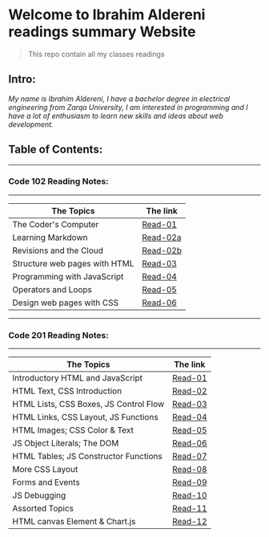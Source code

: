 # Welcome to Ibrahim Aldereni readings summary Website
> This repo contain all my classes readings

## **Intro:** 

*My name is Ibrahim Aldereni, I have a bachelor degree in electrical engineering from Zarqa University, I am interested in programming and I have a lot of enthusiasm to learn new skills and ideas about web development.*

## **Table of Contents:**
---
### Code 102 Reading Notes:
---

|  The Topics                   | The link                       |
| ------------------------------|--------------------------------|
| The Coder's Computer          |[Read-01](code-102/read01.md)   |
| Learning Markdown             |[Read-02a](code-102/read02a.md) |
| Revisions and the Cloud       |[Read-02b](code-102/read02b.md) |
| Structure web pages with HTML |[Read-03](code-102/read03.md)   |
| Programming with JavaScript   |[Read-04](code-102/read04.md)   |
| Operators and Loops           |[Read-05](code-102/read05.md)   |
| Design web pages with CSS     |[Read-06](code-102/read06.md)   |

---
### Code 201 Reading Notes:
---

|  The Topics                           | The link                      |
| --------------------------------------|-------------------------------|
| Introductory HTML and JavaScript      |[Read-01](code-201/class-01.md)|
| HTML Text, CSS Introduction           |[Read-02](code-201/class-02.md)|
| HTML Lists, CSS Boxes, JS Control Flow|[Read-03](code-201/class-03.md)|
| HTML Links, CSS Layout, JS Functions  |[Read-04](code-201/class-04.md)|
| HTML Images; CSS Color & Text         |[Read-05](code-201/class-05.md)|
| JS Object Literals; The DOM           |[Read-06](code-201/class-06.md)|
| HTML Tables; JS Constructor Functions |[Read-07](code-201/class-07.md)|
| More CSS Layout                       |[Read-08](code-201/class-08.md)|
| Forms and Events                      |[Read-09](code-201/class-09.md)|
| JS Debugging                          |[Read-10](code-201/class-10.md)|
| Assorted Topics                       |[Read-11](code-201/class-11.md)|
| HTML canvas Element & Chart.js        |[Read-12](code-201/class-12.md)|


